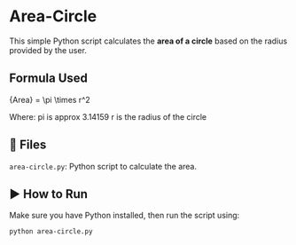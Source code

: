 # Area-Circle

This simple Python script calculates the **area of a circle** based on the radius provided by the user.

## Formula Used

{Area} = \pi \times r^2

Where:
pi is approx 3.14159 
r  is the radius of the circle

## 📁 Files

`area-circle.py`: Python script to calculate the area.

## ▶️ How to Run

Make sure you have Python installed, then run the script using:

```bash
python area-circle.py
